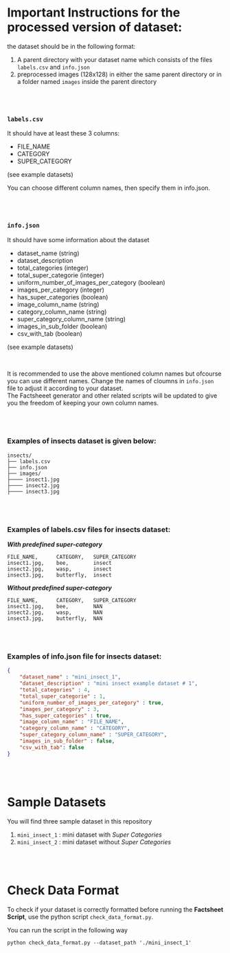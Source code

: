 # Important Instructions for the processed version of dataset:
the dataset should be in the following format:

1. A parent directory with your dataset name which consists of the files `labels.csv` and `info.json`
2. preprocessed images (128x128) in either the same parent directory or in a folder named `images` inside the parent directory

<br>
<br>

### `labels.csv`
It should have at least these 3 columns:

- FILE_NAME
- CATEGORY
- SUPER_CATEGORY  

(see example datasets)

You can choose different column names, then specify them in info.json.

<br>
<br>

### `info.json`
It should have some information about the dataset  
- dataset_name (string)
- dataset_description
- total_categories (integer)
- total_super_categorie (integer)
- uniform_number_of_images_per_category (boolean)
- images_per_category (integer)
- has_super_categories (boolean)
- image_column_name (string)
- category_column_name (string)
- super_category_column_name (string)
- images_in_sub_folder (boolean)
- csv_with_tab (boolean)  

(see example datasets)

<br>

It is recommended to use the above mentioned column names but ofcourse you can use different names. Change the names of cloumns in `info.json` file to adjust it according to your dataset.  
The Factsheeet generator and other related scripts will be updated to give you the freedom of keeping your own column names.

<br>
<br>

### Examples of insects dataset is given below:
```
insects/
├── labels.csv
├── info.json
├── images/
├──── insect1.jpg
├──── insect2.jpg
├──── insect3.jpg
```


<br>
<br>

### Examples of labels.csv files for insects dataset:
***With predefined super-category***

```
FILE_NAME,      CATEGORY,   SUPER_CATEGORY
insect1.jpg,    bee,        insect                   
insect2.jpg,    wasp,       insect
insect3.jpg,    butterfly,  insect
```

***Without predefined super-category***
```
FILE_NAME,      CATEGORY,   SUPER_CATEGORY
insect1.jpg,    bee,        NAN                   
insect2.jpg,    wasp,       NAN
insect3.jpg,    butterfly,  NAN
```

<br>
<br>

### Examples of info.json file for insects dataset:

```json
{
    "dataset_name" : "mini_insect_1",
    "dataset_description" : "mini insect example dataset # 1",
    "total_categories" : 4,
    "total_super_categorie" : 1,
    "uniform_number_of_images_per_category" : true, 
    "images_per_category" : 3,
    "has_super_categories" : true,
    "image_column_name" : "FILE_NAME",
    "category_column_name" : "CATEGORY",
    "super_category_column_name" : "SUPER_CATEGORY",
    "images_in_sub_folder" : false,
    "csv_with_tab": false
}
```


<br>
<br>

# Sample Datasets
You will find three sample dataset in this repository

1. `mini_insect_1` : mini dataset with *Super Categories*
2. `mini_insect_2` : mini dataset without *Super Categories*


<br>
<br>


# Check Data Format
To check if your dataset is correctly formatted before running the **Factsheet Script**, use the python script `check_data_format.py`.

You can run the script in the following way 

```
python check_data_format.py --dataset_path './mini_insect_1'
```



